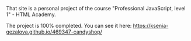 That site is a personal project of the course "Professional JavaScript, level 1" - HTML Academy.

The project is 100% completed. You can see it here: https://ksenia-gezalova.github.io/469347-candyshop/
